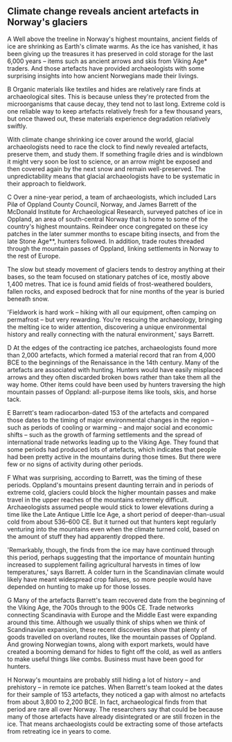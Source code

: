 ## Climate change reveals ancient artefacts in Norway's glaciers

A Well above the treeline in Norway's highest mountains, ancient fields of ice are shrinking as Earth's climate warms. As the ice has vanished, it has been giving up the treasures it has preserved in cold storage for the last 6,000 years – items such as ancient arrows and skis from Viking Age* traders. And those artefacts have provided archaeologists with some surprising insights into how ancient Norwegians made their livings.

B Organic materials like textiles and hides are relatively rare finds at archaeological sites. This is because unless they're protected from the microorganisms that cause decay, they tend not to last long. Extreme cold is one reliable way to keep artefacts relatively fresh for a few thousand years, but once thawed out, these materials experience degradation relatively swiftly.

With climate change shrinking ice cover around the world, glacial archaeologists need to race the clock to find newly revealed artefacts, preserve them, and study them. If something fragile dries and is windblown it might very soon be lost to science, or an arrow might be exposed and then covered again by the next snow and remain well-preserved. The unpredictability means that glacial archaeologists have to be systematic in their approach to fieldwork.

C Over a nine-year period, a team of archaeologists, which included Lars Pilø of Oppland County Council, Norway, and James Barrett of the McDonald Institute for Archaeological Research, surveyed patches of ice in Oppland, an area of south-central Norway that is home to some of the country's highest mountains. Reindeer once congregated on these icy patches in the later summer months to escape biting insects, and from the late Stone Age**, hunters followed. In addition, trade routes threaded through the mountain passes of Oppland, linking settlements in Norway to the rest of Europe.

The slow but steady movement of glaciers tends to destroy anything at their bases, so the team focused on stationary patches of ice, mostly above 1,400 metres. That ice is found amid fields of frost-weathered boulders, fallen rocks, and exposed bedrock that for nine months of the year is buried beneath snow.

'Fieldwork is hard work – hiking with all our equipment, often camping on permafrost – but very rewarding. You're rescuing the archaeology, bringing the melting ice to wider attention, discovering a unique environmental history and really connecting with the natural environment,' says Barrett.

D At the edges of the contracting ice patches, archaeologists found more than 2,000 artefacts, which formed a material record that ran from 4,000 BCE to the beginnings of the Renaissance in the 14th century. Many of the artefacts are associated with hunting. Hunters would have easily misplaced arrows and they often discarded broken bows rather than take them all the way home. Other items could have been used by hunters traversing the high mountain passes of Oppland: all-purpose items like tools, skis, and horse tack.

E Barrett's team radiocarbon-dated 153 of the artefacts and compared those dates to the timing of major environmental changes in the region – such as periods of cooling or warming – and major social and economic shifts – such as the growth of farming settlements and the spread of international trade networks leading up to the Viking Age. They found that some periods had produced lots of artefacts, which indicates that people had been pretty active in the mountains during those times. But there were few or no signs of activity during other periods.

F What was surprising, according to Barrett, was the timing of these periods. Oppland's mountains present daunting terrain and in periods of extreme cold, glaciers could block the higher mountain passes and make travel in the upper reaches of the mountains extremely difficult. Archaeologists assumed people would stick to lower elevations during a time like the Late Antique Little Ice Age, a short period of deeper-than-usual cold from about 536–600 CE. But it turned out that hunters kept regularly venturing into the mountains even when the climate turned cold, based on the amount of stuff they had apparently dropped there.

'Remarkably, though, the finds from the ice may have continued through this period, perhaps suggesting that the importance of mountain hunting increased to supplement failing agricultural harvests in times of low temperatures,' says Barrett. A colder turn in the Scandinavian climate would likely have meant widespread crop failures, so more people would have depended on hunting to make up for those losses.

G Many of the artefacts Barrett's team recovered date from the beginning of the Viking Age, the 700s through to the 900s CE. Trade networks connecting Scandinavia with Europe and the Middle East were expanding around this time. Although we usually think of ships when we think of Scandinavian expansion, these recent discoveries show that plenty of goods travelled on overland routes, like the mountain passes of Oppland. And growing Norwegian towns, along with export markets, would have created a booming demand for hides to fight off the cold, as well as antlers to make useful things like combs. Business must have been good for hunters.

H Norway's mountains are probably still hiding a lot of history – and prehistory – in remote ice patches. When Barrett's team looked at the dates for their sample of 153 artefacts, they noticed a gap with almost no artefacts from about 3,800 to 2,200 BCE. In fact, archaeological finds from that period are rare all over Norway. The researchers say that could be because many of those artefacts have already disintegrated or are still frozen in the ice. That means archaeologists could be extracting some of those artefacts from retreating ice in years to come.
